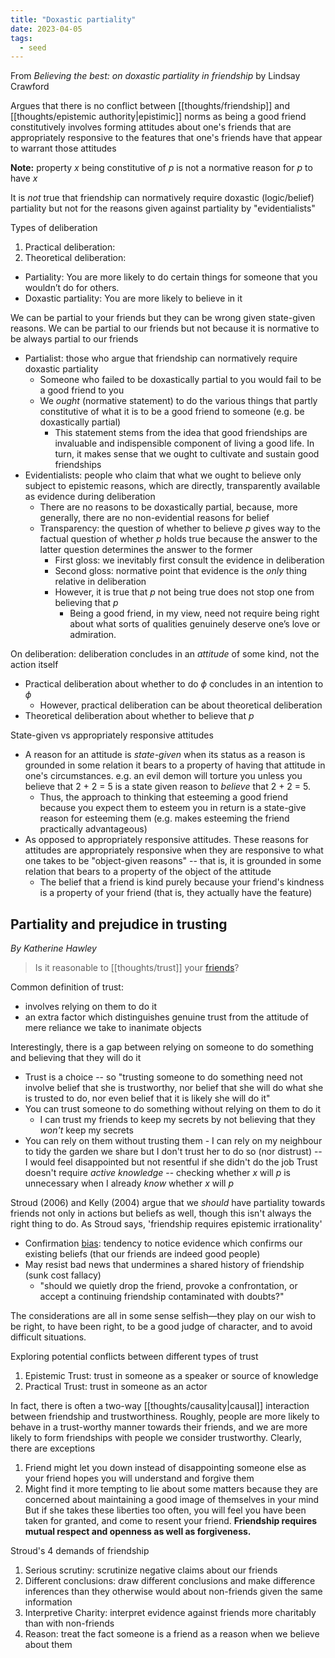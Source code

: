 ```yaml
---
title: "Doxastic partiality"
date: 2023-04-05
tags:
  - seed
---
```


From _Believing the best: on doxastic partiality in friendship_ by Lindsay Crawford

Argues that there is no conflict between [[thoughts/friendship]] and [[thoughts/epistemic authority|epistimic]] norms as being a good friend constitutively involves forming attitudes about one's friends that are appropriately responsive to the features that one's friends have that appear to warrant those attitudes

**Note:** property $x$ being constitutive of $p$ is not a normative reason for $p$ to have $x$

It is _not_ true that friendship can normatively require doxastic (logic/belief) partiality but not for the reasons given against partiality by "evidentialists"

Types of deliberation

1. Practical deliberation:
2. Theoretical deliberation:

- Partiality: You are more likely to do certain things for someone that you wouldn’t do for others.
- Doxastic partiality: You are more likely to believe in it

We can be partial to your friends but they can be wrong given state-given reasons. We can be partial to our friends but not because it is normative to be always partial to our friends

- Partialist: those who argue that friendship can normatively require doxastic partiality
  - Someone who failed to be doxastically partial to you would fail to be a good friend to you
  - We _ought_ (normative statement) to do the various things that partly constitutive of what it is to be a good friend to someone (e.g. be doxastically partial)
    - This statement stems from the idea that good friendships are invaluable and indispensible component of living a good life. In turn, it makes sense that we ought to cultivate and sustain good friendships
- Evidentialists: people who claim that what we ought to believe only subject to epistemic reasons, which are directly, transparently available as evidence during deliberation
  - There are no reasons to be doxastically partial, because, more generally, there are no non-evidential reasons for belief
  - Transparency: the question of whether to believe $p$ gives way to the factual question of whether $p$ holds true because the answer to the latter question determines the answer to the former
    - First gloss: we inevitably first consult the evidence in deliberation
    - Second gloss: normative point that evidence is the _only_ thing relative in deliberation
    - However, it is true that $p$ not being true does not stop one from believing that $p$
      - Being a good friend, in my view, need not require being right about what sorts of qualities genuinely deserve one’s love or admiration.

On deliberation: deliberation concludes in an _attitude_ of some kind, not the action itself

- Practical deliberation about whether to do $\phi$ concludes in an intention to $\phi$
  - However, practical deliberation can be about theoretical deliberation
- Theoretical deliberation about whether to believe that $p$

State-given vs appropriately responsive attitudes

- A reason for an attitude is _state-given_ when its status as a reason is grounded in some relation it bears to a property of having that attitude in one's circumstances. e.g. an evil demon will torture you unless you believe that 2 + 2 = 5 is a state given reason to _believe_ that 2 + 2 = 5.
  - Thus, the approach to thinking that esteeming a good friend because you expect them to esteem you in return is a state-give reason for esteeming them (e.g. makes esteeming the friend practically advantageous)
- As opposed to appropriately responsive attitudes. These reasons for attitudes are appropriately responsive when they are responsive to what one takes to be "object-given reasons" -- that is, it is grounded in some relation that bears to a property of the object of the attitude
  - The belief that a friend is kind purely because your friend's kindness is a property of your friend (that is, they actually have the feature)

## Partiality and prejudice in trusting

_By Katherine Hawley_

> Is it reasonable to [[thoughts/trust]] your [friends](thoughts/friendship.md)?

Common definition of trust:

- involves relying on them to do it
- an extra factor which distinguishes genuine trust from the attitude of mere reliance we take to inanimate objects

Interestingly, there is a gap between relying on someone to do something and believing that they will do it

- Trust is a choice -- so "trusting someone to do something need not involve belief that she is trustworthy, nor belief that she will do what she is trusted to do, nor even belief that it is likely she will do it"
- You can trust someone to do something without relying on them to do it
  - I can trust my friends to keep my secrets by not believing that they _won't_ keep my secrets
- You can rely on them without trusting them - I can rely on my neighbour to tidy the garden we share but I don't trust her to do so (nor distrust) -- I would feel disappointed but not resentful if she didn't do the job
  Trust doesn't require _active knowledge_ -- checking whether $x$ will $p$ is unnecessary when I already _know_ whether $x$ will $p$

Stroud (2006) and Kelly (2004) argue that we _should_ have partiality towards friends not only in actions but beliefs as well, though this isn't always the right thing to do. As Stroud says, 'friendship requires epistemic irrationality'

- Confirmation [bias](thoughts/bias.md): tendency to notice evidence which confirms our existing beliefs (that our friends are indeed good people)
- May resist bad news that undermines a shared history of friendship (sunk cost fallacy)
  - "should we quietly drop the friend, provoke a confrontation, or accept a continuing friendship contaminated with doubts?"

The considerations are all in some sense selfish—they play on our wish to be right, to have been right, to be a good judge of character, and to avoid difficult situations.

Exploring potential conflicts between different types of trust

1. Epistemic Trust: trust in someone as a speaker or source of knowledge
2. Practical Trust: trust in someone as an actor

In fact, there is often a two-way [[thoughts/causality|causal]] interaction between friendship and trustworthiness. Roughly, people are more likely to behave in a trust-worthy manner towards their friends, and we are more likely to form friendships with people we consider trustworthy. Clearly, there are exceptions

1. Friend might let you down instead of disappointing someone else as your friend hopes you will understand and forgive them
2. Might find it more tempting to lie about some matters because they are concerned about maintaining a good image of themselves in your mind
   But if she takes these liberties too often, you will feel you have been taken for granted, and come to resent your friend. **Friendship requires mutual respect and openness as well as forgiveness.**

Stroud's 4 demands of friendship

1. Serious scrutiny: scrutinize negative claims about our friends
2. Different conclusions: draw different conclusions and make difference inferences than they otherwise would about non-friends given the same information
3. Interpretive Charity: interpret evidence against friends more charitably than with non-friends
4. Reason: treat the fact someone is a friend as a reason when we believe about them
